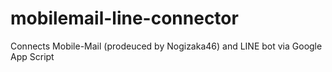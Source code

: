 # mobilemail-line-connector
Connects Mobile-Mail (prodeuced by Nogizaka46) and LINE bot via Google App Script
